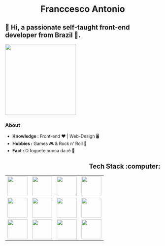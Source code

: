 <h1 align="center">Franccesco Antonio</h1>

<h2>👋 Hi, a passionate self-taught front-end developer from Brazil 🚀.</h2>

<img align="center" src="https://media.giphy.com/media/M9gbBd9nbDrOTu1Mqx/giphy.gif" width="230">

### About

-  **Knowledge :** Front-end :heart: | Web-Design 🖥   
-  **Hobbies :** Games 🎮 & Rock n' Roll 🤘
-  **Fact :** O foguete nunca da ré 🚀

<h2 align="right">Tech Stack :computer:</h2>

<table align="center">
  <tbody>
    <tr valign="top">
      <td width="25%" align="center">
        <img height="64px" src="https://cdn.svgporn.com/logos/html-5.svg" />
      </td>
      <td width="25%" align="center">
        <img height="64px" src="https://cdn.svgporn.com/logos/css-3.svg" />
      </td>
      <td width="25%" align="center">
        <img height="64px" src="https://cdn.svgporn.com/logos/javascript.svg" />
      </td>
      <td width="25%" align="center">
        <img height="64px" src="https://cdn.svgporn.com/logos/sass.svg" />
      </td>
    </tr>
    <tr valign="top">
      <td width="25%" align="center">
        <img height="64px" src="https://cdn.svgporn.com/logos/typescript-icon.svg" />
      </td>
      <td width="25%" align="center">
        <img height="64px" src="https://cdn.svgporn.com/logos/react.svg" />
      </td>
      <td width="25%" align="center">
        <img height="64px" src="https://cdn.svgporn.com/logos/sass.svg" />
      </td>
      <td width="25%" align="center">
        <img height="64px" src="https://cdn.svgporn.com/logos/terminal.svg" />
      </td>
    </tr>
    <tr valign="top">
      <td width="25%" align="center">
        <img height="64px" src="https://cdn.svgporn.com/logos/visual-studio-code.svg" />
      </td>
      <td width="25%" align="center">
        <img height="64px" src="https://cdn.svgporn.com/logos/figma.svg" />
      </td>
      <td width="25%" align="center">
        <img height="64px" src="https://cdn.svgporn.com/logos/git-icon.svg" />
      </td>
      <td width="25%" align="center">
        <img height="64px" src="https://cdn.svgporn.com/logos/laravel.svg" />
      </td>
    </tr>
  </tbody>
</table>

